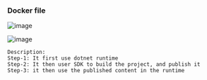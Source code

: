 ### Docker file 

![image](https://user-images.githubusercontent.com/29054168/214712136-e85061d0-b03a-4e07-a738-b29ebe6fe0d8.png)


![image](https://user-images.githubusercontent.com/29054168/214712232-c3188b11-7d6a-4c7b-8a34-ace0a7facc83.png)


```
Description: 
Step-1: It first use dotnet runtime 
Step-2: It then user SDK to build the project, and publish it
Step-3: it then use the published content in the runtime
```
